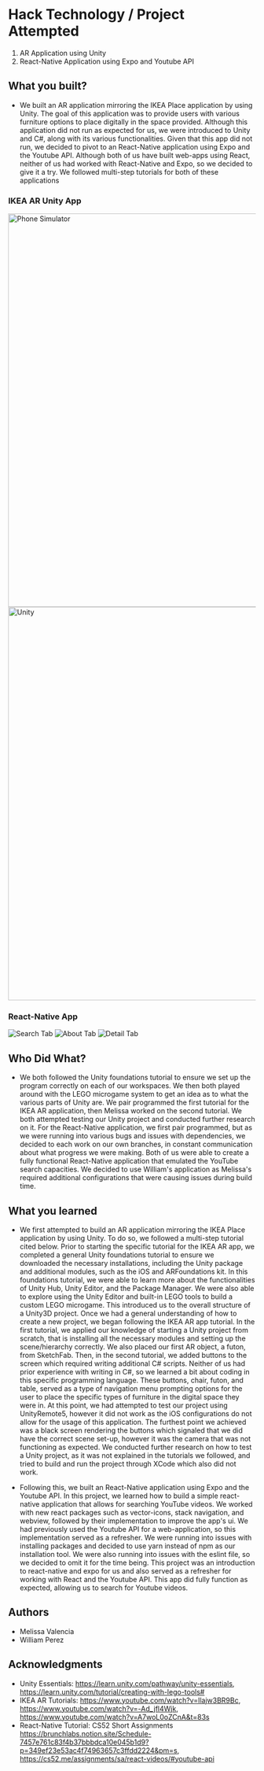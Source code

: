 # Hack Technology / Project Attempted
1. AR Application using Unity
2. React-Native Application using Expo and Youtube API
## What you built? 
- We built an AR application mirroring the IKEA Place application by using Unity. The goal of this application was to provide users with various furniture options to place digitally in the space provided. Although this application did not run as expected for us, we were introduced to Unity and C#, along with its various functionalities. Given that this app did not run, we decided to pivot to an React-Native application using Expo and the Youtube API. Although both of us have built web-apps using React, neither of us had worked with React-Native and Expo, so we decided to give it a try. We followed multi-step tutorials for both of these applications

### IKEA AR Unity App
<img width="800" alt="Phone Simulator" src="https://user-images.githubusercontent.com/72226780/191085119-39df8157-f595-4460-8dd6-364ed6ea7d49.png">
<img width="800" alt="Unity" src="https://user-images.githubusercontent.com/72226780/191085207-110c4d8d-c104-412c-8aa1-303329a605b9.png">

### React-Native App
![Search Tab](https://user-images.githubusercontent.com/72226780/191083025-c4077911-8d65-4053-af2c-05013a1e776a.jpeg)
![About Tab](https://user-images.githubusercontent.com/72226780/191083043-839d6530-5db8-4fd9-bff8-e4c4c4a56623.jpeg)
![Detail Tab](https://user-images.githubusercontent.com/72226780/191083059-06f61e6f-1e82-4626-bb4d-5bd10f48f5b4.jpeg)

## Who Did What?
- We both followed the Unity foundations tutorial to ensure we set up the program correctly on each of our workspaces. We then both played around with the LEGO microgame system to get an idea as to what the various parts of Unity are. We pair programmed the first tutorial for the IKEA AR application, then Melissa worked on the second tutorial. We both attempted testing our Unity project and conducted further research on it. For the React-Native application, we first pair programmed, but as we were running into various bugs and issues with dependencies, we decided to each work on our own branches, in constant communication about what progress we were making. Both of us were able to create a fully functional React-Native application that emulated the YouTube search capacities. We decided to use William's application as Melissa's required additional configurations that were causing issues during build time. 

## What you learned
- We first attempted to build an AR application mirroring the IKEA Place application by using Unity. To do so, we followed a multi-step tutorial cited below. Prior to starting the specific tutorial for the IKEA AR app, we completed a general Unity foundations tutorial to ensure we downloaded the necessary installations, including the Unity package and additional modules, such as the iOS and ARFoundations kit. In this foundations tutorial, we were able to learn more about the functionalities of Unity Hub, Unity Editor, and the Package Manager. We were also able to explore using the Unity Editor and built-in LEGO tools to build a custom LEGO microgame. This introduced us to the overall structure of a Unity3D project. Once we had a general understanding of how to create a new project, we began following the IKEA AR app tutorial. In the first tutorial, we applied our knowledge of starting a Unity project from scratch, that is installing all the necessary modules and setting up the scene/hierarchy correctly. We also placed our first AR object, a futon, from SketchFab. Then, in the second tutorial, we added buttons to the screen which required writing additional C# scripts. Neither of us had prior experience with writing in C#, so we learned a bit about coding in this specific programming language. These buttons, chair, futon, and table, served as a type of navigation menu prompting options for the user to place the specific types of furniture in the digital space they were in. At this point, we had attempted to test our project using UnityRemote5, however it did not work as the iOS configurations do not allow for the usage of this application. The furthest point we achieved was a black screen rendering the buttons which signaled that we did have the correct scene set-up, however it was the camera that was not functioning as expected. We conducted further research on how to test a Unity project, as it was not explained in the tutorials we followed, and tried to build and run the project through XCode which also did not work. 

- Following this, we built an React-Native application using Expo and the Youtube API. In this project, we learned how to build a simple react-native application that allows for searching YouTube videos. We worked with new react packages such as vector-icons, stack navigation, and webview, followed by their implementation to improve the app's ui. We had previously used the Youtube API for a web-application, so this implementation served as a refresher. We were running into issues with installing packages and decided to use yarn instead of npm as our installation tool. We were also running into issues with the eslint file, so we decided to omit it for the time being. This project was an introduction to react-native and expo for us and also served as a refresher for working with React and the Youtube API. This app did fully function as expected, allowing us to search for Youtube videos. 

## Authors
- Melissa Valencia
- William Perez


## Acknowledgments
- Unity Essentials: https://learn.unity.com/pathway/unity-essentials, https://learn.unity.com/tutorial/creating-with-lego-tools#
- IKEA AR Tutorials: https://www.youtube.com/watch?v=Ilajw3BR9Bc, https://www.youtube.com/watch?v=-Ad_jfl4Wjk, https://www.youtube.com/watch?v=A7woL0oZCnA&t=83s
- React-Native Tutorial: CS52 Short Assignments https://brunchlabs.notion.site/Schedule-7457e761c83f4b37bbbdca10e045b1d9?p=349ef23e53ac4f74963657c3ffdd2224&pm=s, https://cs52.me/assignments/sa/react-videos/#youtube-api
